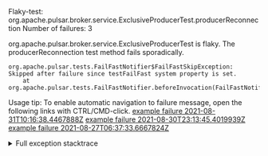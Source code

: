        
Flaky-test: org.apache.pulsar.broker.service.ExclusiveProducerTest.producerReconnection
Number of failures: 3

org.apache.pulsar.broker.service.ExclusiveProducerTest is flaky. The producerReconnection test method fails sporadically.

```
org.apache.pulsar.tests.FailFastNotifier$FailFastSkipException: Skipped after failure since testFailFast system property is set.
	at org.apache.pulsar.tests.FailFastNotifier.beforeInvocation(FailFastNotifier.java:88)

```

Usage tip: To enable automatic navigation to failure message, open the following links with CTRL/CMD-click.
[example failure 2021-08-31T10:16:38.4467888Z](https://github.com/apache/pulsar/runs/3471501156?check_suite_focus=true#step:10:1207)
[example failure 2021-08-30T23:13:45.4019939Z](https://github.com/apache/pulsar/runs/3467152431?check_suite_focus=true#step:9:463)
[example failure 2021-08-27T06:37:33.6667824Z](https://github.com/apache/pulsar/runs/3440411059?check_suite_focus=true#step:9:2385)


<details>
<summary>Full exception stacktrace</summary>
<code><pre>
org.apache.pulsar.tests.FailFastNotifier$FailFastSkipException: Skipped after failure since testFailFast system property is set.
	at org.apache.pulsar.tests.FailFastNotifier.beforeInvocation(FailFastNotifier.java:88)

</pre></code>
</details>

